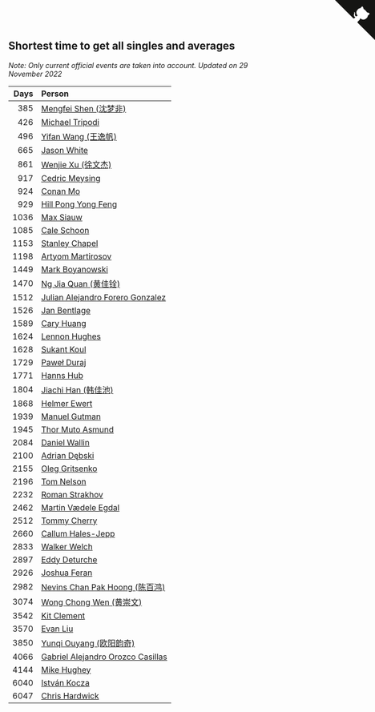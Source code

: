 ## Shortest time to get all singles and averages

*Note: Only current official events are taken into account.*
*Updated on 29 November 2022*

| Days | Person |
| ---: | :--- |
| 385 | [Mengfei Shen (沈梦非)](https://www.worldcubeassociation.org/persons/2018SHEN07) |
| 426 | [Michael Tripodi](https://www.worldcubeassociation.org/persons/2021TRIP01) |
| 496 | [Yifan Wang (王逸帆)](https://www.worldcubeassociation.org/persons/2017WANY29) |
| 665 | [Jason White](https://www.worldcubeassociation.org/persons/2016WHIT16) |
| 861 | [Wenjie Xu (徐文杰)](https://www.worldcubeassociation.org/persons/2016XUWE02) |
| 917 | [Cedric Meysing](https://www.worldcubeassociation.org/persons/2017MEYS02) |
| 924 | [Conan Mo](https://www.worldcubeassociation.org/persons/2020MOCO01) |
| 929 | [Hill Pong Yong Feng](https://www.worldcubeassociation.org/persons/2017FENG10) |
| 1036 | [Max Siauw](https://www.worldcubeassociation.org/persons/2017SIAU02) |
| 1085 | [Cale Schoon](https://www.worldcubeassociation.org/persons/2014SCHO02) |
| 1153 | [Stanley Chapel](https://www.worldcubeassociation.org/persons/2016CHAP04) |
| 1198 | [Artyom Martirosov](https://www.worldcubeassociation.org/persons/2016MART29) |
| 1449 | [Mark Boyanowski](https://www.worldcubeassociation.org/persons/2014BOYA01) |
| 1470 | [Ng Jia Quan (黄佳铨)](https://www.worldcubeassociation.org/persons/2015QUAN03) |
| 1512 | [Julian Alejandro Forero Gonzalez](https://www.worldcubeassociation.org/persons/2018GONZ30) |
| 1526 | [Jan Bentlage](https://www.worldcubeassociation.org/persons/2010BENT01) |
| 1589 | [Cary Huang](https://www.worldcubeassociation.org/persons/2015HUAN48) |
| 1624 | [Lennon Hughes](https://www.worldcubeassociation.org/persons/2017HUGH04) |
| 1628 | [Sukant Koul](https://www.worldcubeassociation.org/persons/2014KOUL01) |
| 1729 | [Paweł Duraj](https://www.worldcubeassociation.org/persons/2016DURA09) |
| 1771 | [Hanns Hub](https://www.worldcubeassociation.org/persons/2013HUBH01) |
| 1804 | [Jiachi Han (韩佳池)](https://www.worldcubeassociation.org/persons/2014HANJ02) |
| 1868 | [Helmer Ewert](https://www.worldcubeassociation.org/persons/2015EWER01) |
| 1939 | [Manuel Gutman](https://www.worldcubeassociation.org/persons/2017GUTM01) |
| 1945 | [Thor Muto Asmund](https://www.worldcubeassociation.org/persons/2017ASMU01) |
| 2084 | [Daniel Wallin](https://www.worldcubeassociation.org/persons/2013WALL03) |
| 2100 | [Adrian Dębski](https://www.worldcubeassociation.org/persons/2017DEBS01) |
| 2155 | [Oleg Gritsenko](https://www.worldcubeassociation.org/persons/2011GRIT01) |
| 2196 | [Tom Nelson](https://www.worldcubeassociation.org/persons/2013NELS01) |
| 2232 | [Roman Strakhov](https://www.worldcubeassociation.org/persons/2012STRA02) |
| 2462 | [Martin Vædele Egdal](https://www.worldcubeassociation.org/persons/2013EGDA02) |
| 2512 | [Tommy Cherry](https://www.worldcubeassociation.org/persons/2015CHER07) |
| 2660 | [Callum Hales-Jepp](https://www.worldcubeassociation.org/persons/2012HALE01) |
| 2833 | [Walker Welch](https://www.worldcubeassociation.org/persons/2011WELC01) |
| 2897 | [Eddy Deturche](https://www.worldcubeassociation.org/persons/2014DETU01) |
| 2926 | [Joshua Feran](https://www.worldcubeassociation.org/persons/2011FERA01) |
| 2982 | [Nevins Chan Pak Hoong (陈百鸿)](https://www.worldcubeassociation.org/persons/2010CHAN20) |
| 3074 | [Wong Chong Wen (黄崇文)](https://www.worldcubeassociation.org/persons/2014WENW01) |
| 3542 | [Kit Clement](https://www.worldcubeassociation.org/persons/2008CLEM01) |
| 3570 | [Evan Liu](https://www.worldcubeassociation.org/persons/2009LIUE01) |
| 3850 | [Yunqi Ouyang (欧阳韵奇)](https://www.worldcubeassociation.org/persons/2007YUNQ01) |
| 4066 | [Gabriel Alejandro Orozco Casillas](https://www.worldcubeassociation.org/persons/2008CASI01) |
| 4144 | [Mike Hughey](https://www.worldcubeassociation.org/persons/2007HUGH01) |
| 6040 | [István Kocza](https://www.worldcubeassociation.org/persons/2005KOCZ01) |
| 6047 | [Chris Hardwick](https://www.worldcubeassociation.org/persons/2003HARD01) |


<a href="https://github.com/jonatanklosko/wca_statistics" class="github-corner" aria-label="View source on Github"><svg width="80" height="80" viewBox="0 0 250 250" style="fill:#151513; color:#fff; position: absolute; top: 0; border: 0; right: 0;" aria-hidden="true"><path d="M0,0 L115,115 L130,115 L142,142 L250,250 L250,0 Z"></path><path d="M128.3,109.0 C113.8,99.7 119.0,89.6 119.0,89.6 C122.0,82.7 120.5,78.6 120.5,78.6 C119.2,72.0 123.4,76.3 123.4,76.3 C127.3,80.9 125.5,87.3 125.5,87.3 C122.9,97.6 130.6,101.9 134.4,103.2" fill="currentColor" style="transform-origin: 130px 106px;" class="octo-arm"></path><path d="M115.0,115.0 C114.9,115.1 118.7,116.5 119.8,115.4 L133.7,101.6 C136.9,99.2 139.9,98.4 142.2,98.6 C133.8,88.0 127.5,74.4 143.8,58.0 C148.5,53.4 154.0,51.2 159.7,51.0 C160.3,49.4 163.2,43.6 171.4,40.1 C171.4,40.1 176.1,42.5 178.8,56.2 C183.1,58.6 187.2,61.8 190.9,65.4 C194.5,69.0 197.7,73.2 200.1,77.6 C213.8,80.2 216.3,84.9 216.3,84.9 C212.7,93.1 206.9,96.0 205.4,96.6 C205.1,102.4 203.0,107.8 198.3,112.5 C181.9,128.9 168.3,122.5 157.7,114.1 C157.9,116.9 156.7,120.9 152.7,124.9 L141.0,136.5 C139.8,137.7 141.6,141.9 141.8,141.8 Z" fill="currentColor" class="octo-body"></path></svg></a><style>.github-corner:hover .octo-arm{animation:octocat-wave 560ms ease-in-out}@keyframes octocat-wave{0%,100%{transform:rotate(0)}20%,60%{transform:rotate(-25deg)}40%,80%{transform:rotate(10deg)}}@media (max-width:500px){.github-corner:hover .octo-arm{animation:none}.github-corner .octo-arm{animation:octocat-wave 560ms ease-in-out}}</style>
